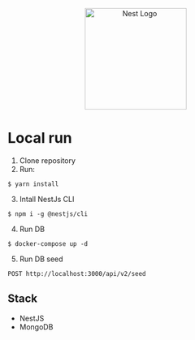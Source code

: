 <p align="center">
  <a href="http://nestjs.com/" target="blank"><img src="https://nestjs.com/img/logo-small.svg" width="200" alt="Nest Logo" /></a>
</p>

# Local run

1. Clone repository
2. Run:
```
$ yarn install
```
3. Intall NestJs CLI
```
$ npm i -g @nestjs/cli
```
4. Run DB
```
$ docker-compose up -d
```
5. Run DB seed
```
POST http://localhost:3000/api/v2/seed
```

## Stack
* NestJS
* MongoDB